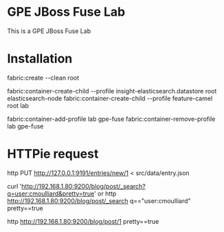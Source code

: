 GPE JBoss Fuse Lab
==================

This is a GPE JBoss Fuse Lab

Installation
============

fabric:create --clean root

fabric:container-create-child --profile insight-elasticsearch.datastore root elasticsearch-node
fabric:container-create-child --profile feature-camel root lab

fabric:container-add-profile lab gpe-fuse
fabric:container-remove-profile lab gpe-fuse

HTTPie request
==============

http PUT http://127.0.0.1:9191/entries/new/1 < src/data/entry.json

curl 'http://192.168.1.80:9200/blog/post/_search?q=user:cmoulliard&pretty=true'
or
http http://192.168.1.80:9200/blog/post/_search q=="user:cmoulliard" pretty==true

http http://192.168.1.80:9200/blog/post/1 pretty==true

